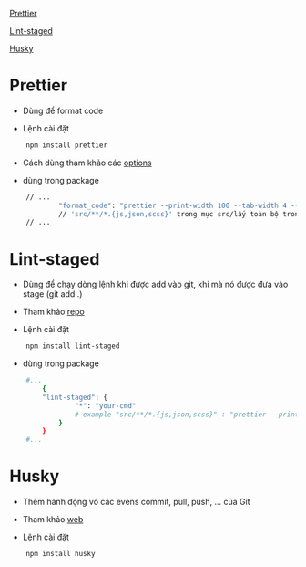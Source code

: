 [Prettier](#prettier)

[Lint-staged](#lint-staged)

[Husky](#husky)

# Prettier

- Dùng để format code

- Lệnh cài đặt

```sh
    npm install prettier
```

- Cách dùng tham khảo các [options](https://prettier.io/docs/en/options)

- dùng trong package
```sh
    // ...
            "format_code": "prettier --print-width 100 --tab-width 4 --trailing-comma --single-quote --bracket-same-line all --write 'src/**/*.{js,json,scss}'",
            // 'src/**/*.{js,json,scss}' trong mục src/lấy toàn bộ trong folder/*.{các file này}
    // ...
```
# Lint-staged

- Dùng để chạy dòng lệnh khi được add vào git, khi mà nó được đưa vào stage (git add .)

- Tham khảo [repo](https://github.com/lint-staged/lint-staged)

- Lệnh cài đặt

```sh
    npm install lint-staged
```


- dùng trong package
```sh
    #...
        {
        "lint-staged": {
                "*": "your-cmd"
                # example "src/**/*.{js,json,scss}" : "prettier --print-width 100 --tab-width 4 --trailing-comma --single-quote --bracket-same-line all --write"
            }
        }
    #...
```

# Husky

- Thêm hành động vô các evens commit, pull, push, ... của Git

- Tham khảo [web](https://typicode.github.io/husky/migrate-from-v4.html)

- Lệnh cài đặt

```sh
    npm install husky
```
